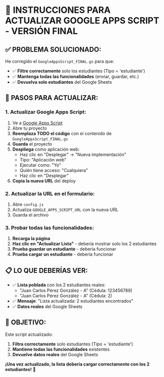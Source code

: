 # 🔧 INSTRUCCIONES PARA ACTUALIZAR GOOGLE APPS SCRIPT - VERSIÓN FINAL

## ✅ **PROBLEMA SOLUCIONADO:**

He corregido el `GoogleAppsScript_FINAL.gs` para que:
- ✅ **Filtre correctamente** solo los estudiantes (Tipo = 'estudiante')
- ✅ **Mantenga todas las funcionalidades** (enviar, guardar, etc.)
- ✅ **Devuelva solo estudiantes** del Google Sheets

## 🔧 **PASOS PARA ACTUALIZAR:**

### 1. **Actualizar Google Apps Script:**
1. Ve a [Google Apps Script](https://script.google.com)
2. Abre tu proyecto
3. **Reemplaza TODO el código** con el contenido de `GoogleAppsScript_FINAL.gs`
4. **Guarda** el proyecto
5. **Despliega** como aplicación web:
   - Haz clic en "Desplegar" → "Nueva implementación"
   - Tipo: "Aplicación web"
   - Ejecutar como: "Yo"
   - Quién tiene acceso: "Cualquiera"
   - Haz clic en "Desplegar"
6. **Copia la nueva URL** del deploy

### 2. **Actualizar la URL en el formulario:**
1. Abre `config.js`
2. Actualiza `GOOGLE_APPS_SCRIPT_URL` con la nueva URL
3. Guarda el archivo

### 3. **Probar todas las funcionalidades:**
1. **Recarga la página**
2. **Haz clic en "Actualizar Lista"** - debería mostrar solo los 2 estudiantes
3. **Prueba guardar un estudiante** - debería funcionar
4. **Prueba cargar un estudiante** - debería funcionar

## 📋 **LO QUE DEBERÍAS VER:**

- ✅ **Lista poblada** con los 2 estudiantes reales:
  - "Juan Carlos Pérez González - A" (Cédula: 123456789)
  - "Juan Carlos Pérez González - A" (Cédula: 2)
- ✅ **Mensaje**: "Lista actualizada: 2 estudiantes encontrados"
- ✅ **Datos reales** del Google Sheets

## 🎯 **OBJETIVO:**

Este script actualizado:
1. **Filtra correctamente** solo estudiantes (Tipo = 'estudiante')
2. **Mantiene todas las funcionalidades** existentes
3. **Devuelve datos reales** del Google Sheets

**¡Una vez actualizado, la lista debería cargar correctamente con los 2 estudiantes!** 🎉
